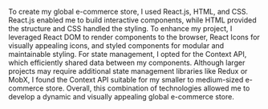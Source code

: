 To create my global e-commerce store, I used React.js, HTML, and CSS. React.js enabled me to build interactive components, while HTML provided the structure and CSS handled the styling. To enhance my project, I leveraged React DOM to render components to the browser, React Icons for visually appealing icons, and styled components for modular and maintainable styling. For state management, I opted for the Context API, which efficiently shared data between my components. Although larger projects may require additional state management libraries like Redux or MobX, I found the Context API suitable for my smaller to medium-sized e-commerce store. Overall, this combination of technologies allowed me to develop a dynamic and visually appealing global e-commerce store.

